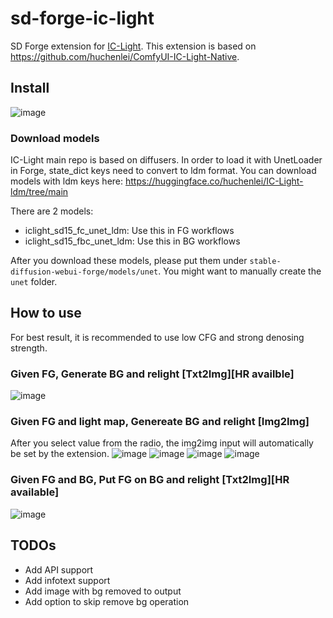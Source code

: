 # sd-forge-ic-light
SD Forge extension for [IC-Light](https://github.com/lllyasviel/IC-Light). This extension is based on https://github.com/huchenlei/ComfyUI-IC-Light-Native.

## Install
![image](https://github.com/huchenlei/sd-forge-ic-light/assets/20929282/608fbe20-1430-4efa-93bc-166f629eaaa5)

### Download models
IC-Light main repo is based on diffusers. In order to load it with UnetLoader in Forge, state_dict keys need to convert to ldm format. You can download models with ldm keys here: https://huggingface.co/huchenlei/IC-Light-ldm/tree/main

There are 2 models:
- iclight_sd15_fc_unet_ldm: Use this in FG workflows
- iclight_sd15_fbc_unet_ldm: Use this in BG workflows

After you download these models, please put them under `stable-diffusion-webui-forge/models/unet`. You might want to manually create the `unet` folder.

## How to use
For best result, it is recommended to use low CFG and strong denosing strength.

### Given FG, Generate BG and relight [Txt2Img][HR availble]
![image](https://github.com/huchenlei/sd-forge-ic-light/assets/20929282/00fbae46-b5cf-4415-89ac-5b23b1a8f463)

### Given FG and light map, Genereate BG and relight [Img2Img]
After you select value from the radio, the img2img input will automatically be set by the extension. 
![image](https://github.com/huchenlei/sd-forge-ic-light/assets/20929282/1b9e9c87-e8ef-4505-ab04-ade37336a8a3)
![image](https://github.com/huchenlei/sd-forge-ic-light/assets/20929282/618ba4d4-5df7-4084-bdf1-44927f77a581)
![image](https://github.com/huchenlei/sd-forge-ic-light/assets/20929282/899bf635-1aac-40e5-bf4f-ca801e7922d5)
![image](https://github.com/huchenlei/sd-forge-ic-light/assets/20929282/4b768af2-c9ac-4fc2-9762-a2df45ec3371)

### Given FG and BG, Put FG on BG and relight [Txt2Img][HR available]
![image](https://github.com/huchenlei/sd-forge-ic-light/assets/20929282/ff6dcbb7-9f8a-4918-b3dd-aaaa85ea04ce)

## TODOs
- Add API support
- Add infotext support
- Add image with bg removed to output
- Add option to skip remove bg operation
